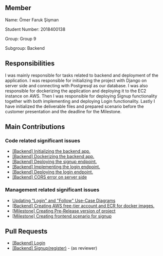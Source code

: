 ## Member
Name: Ömer Faruk Şişman

Student Number: 2018400138

Group: Group 9

Subgroup: Backend

## Responsibilities
I was mainly responsible for tasks related to backend and deployment of the application. I was responsible for initializing the project with Django on server side and connecting with Postgresql as our database. I was also responsible for dockerizing the application and deploying it to the EC2 instance on AWS. Then I was responsible for deploying Signup functionality together with both implementing and deploying Login functionality. Lastly I have initialized the deliverable files and prepared scenario before the customer presentation and the deadline for the Milestone.

## Main Contributions

### Code related significant issues
* [[Backend] Initializing the backend app.](https://github.com/bounswe/bounswe2022group9/issues/269)
* [[Backend] Dockerizing the backend app.](https://github.com/bounswe/bounswe2022group9/issues/270)
* [[Backend] Deploying the signup endpoint.](https://github.com/bounswe/bounswe2022group9/issues/272)
* [[Backend] Implementing the login endpoint.](https://github.com/bounswe/bounswe2022group9/issues/273)
* [[Backend] Deploying the login endpoint.](https://github.com/bounswe/bounswe2022group9/issues/274)
* [[Backend] CORS error on server side](https://github.com/bounswe/bounswe2022group9/issues/294)

### Management related significant issues
* [Updating "Login" and "Follow" Use-Case Diagrams](https://github.com/bounswe/bounswe2022group9/issues/243)
* [[Backend] Creating AWS free-tier account and ECR for docker images.](https://github.com/bounswe/bounswe2022group9/issues/268)
* [[Milestone] Creating Pre-Release version of project](https://github.com/bounswe/bounswe2022group9/issues/288)
* [[Milestone] Creating frontend scenario for signup](https://github.com/bounswe/bounswe2022group9/issues/290)

## Pull Requests
* [[Backend] Login](https://github.com/bounswe/bounswe2022group9/pull/280)
* [[Backend] Signup(register)](https://github.com/bounswe/bounswe2022group9/pull/259) - (as reviewer)

